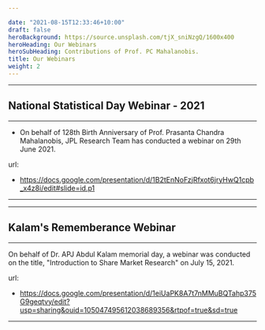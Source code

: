 ```yaml
---

date: "2021-08-15T12:33:46+10:00"
draft: false
heroBackground: https://source.unsplash.com/tjX_sniNzgQ/1600x400
heroHeading: Our Webinars
heroSubHeading: Contributions of Prof. PC Mahalanobis.
title: Our Webinars
weight: 2
---
```

---
National Statistical Day Webinar - 2021
---

---
- On behalf of 128th Birth Anniversary of Prof. Prasanta Chandra Mahalanobis, JPL Research Team has conducted a webinar on 29th June 2021.

url: 
- https://docs.google.com/presentation/d/1B2tEnNoFzjRfxot6jryHwQ1cpb_x4z8i/edit#slide=id.p1
---

---
Kalam's Rememberance Webinar
---
---
On behalf of Dr. APJ Abdul Kalam memorial day, a webinar was conducted on the title, "Introduction to Share Market Research" on July 15, 2021.

url:
- https://docs.google.com/presentation/d/1eiUaPK8A7t7nMMuBQTahp375G9geqtvy/edit?usp=sharing&ouid=105047495612038689356&rtpof=true&sd=true
---
